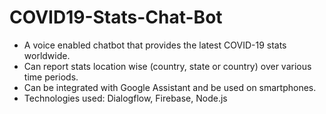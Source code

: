 # COVID19-Stats-Chat-Bot

- A voice enabled chatbot that provides the latest COVID-19 stats worldwide.
- Can report stats location wise (country, state or country) over various time periods.
- Can be integrated with Google Assistant and be used on smartphones.
- Technologies used: Dialogflow, Firebase, Node.js
